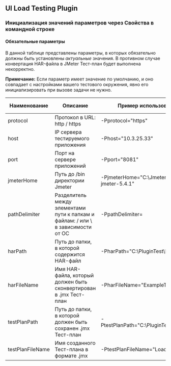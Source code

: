 ## UI Load Testing Plugin

### Инициализация значений параметров через Свойства в командной строке
#### Обязательные параметры
В данной таблице представлены параметры, в которых обязательно должны быть установлены _актуальные_ значения. В противном случае конвертация HAR-файла в JMeter Тест-план будет выполнена некорректно. 

**Примечание:** Если параметр имеет значение по умолчанию, и оно совпадает с настройками вашего тестового окружения, явно его инициализировать при вызове задачи не нужно.

| Наименование | Описание | Пример использования | Значение по умолчанию |
| -------------| ---------| ------ | --------------------- |
| protocol | Протокол в URL: http / https | -Pprotocol="https" | http |
| host | IP сервера тестируемого приложения | -Phost="10.3.25.33" | localhost |
| port | Порт на сервере приложений | -Pport="8081" | 8080 | 
| jmeterHome | Путь до /bin директории Jmeter | -PjmeterHome="C:\Jmeter\apache-jmeter-5.4.1" | Не задано |
| pathDelimiter | Разделитель между элементами пути к папкам и файлам: / или \ в зависимости от ОС | -PpathDelimiter= | \ |
| harPath | Путь до папки, в которой содержится HAR-файл | -PharPath="C:\PluginTest\HarFile" | Не задано |
| harFileName | Имя HAR-файла, который должен быть сконвертирован в .jmx Тест-план | -PharFileName="ExampleTestLog.har" | HarLog.har |
| testPlanPath | Путь до папки, в которой должен быть сохранен .jmx Тест-план | -PtestPlanPath="C:\PluginTest\TestPlan" | Не задано |
| testPlanFileName | Имя созданного Тест-плана в формате .jmx |-PtestPlanFileName="LoadTest.jmx" | Jmeter_Test_Plan.jmx |


